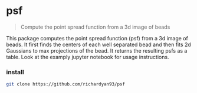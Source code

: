 # psf

> Compute the point spread function from a 3d image of beads

This package computes the point spread function (psf) from a 3d image of beads. It first finds the centers of each well separated bead and then fits 2d Gaussians to max projections of the bead. It returns the resulting psfs as a table. Look at the examply jupyter notebook for usage instructions.

### install

```bash
git clone https://github.com/richardyan93/psf
```
